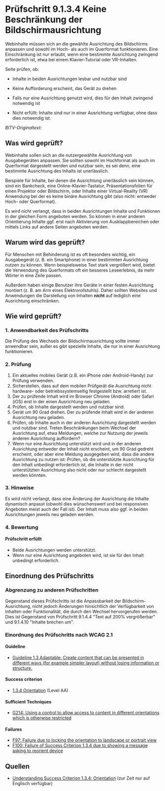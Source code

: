 # Prüfschritt 9.1.3.4 Keine Beschränkung der Bildschirmausrichtung

Webinhalte müssen sich an die gewählte Ausrichtung des Bildschirms anpassen und sowohl im Hoch- als auch im Querformat funktionieren. Eine Einschränkung ist nur erlaubt, wenn eine bestimmte Ausrichtung zwingend erforderlich ist, etwa bei einem Klavier-Tutorial oder VR-Inhalten.

Seite prüfen, ob:

-   Inhalte in beiden Ausrichtungen lesbar und nutzbar sind
-   Keine Aufforderung erscheint, das Gerät zu drehen
-   Falls nur eine Ausrichtung genutzt wird, dies für den Inhalt zwingend notwendig ist

-   Nicht erfüllt: Inhalte sind nur in einer Ausrichtung verfügbar, ohne dass dies notwendig ist.

_BITV-Originaltext:_

## Was wird geprüft?

Webinhalte sollen sich an die nutzergewählte Ausrichtung von Ausgabegeräten anpassen. Sie sollten sowohl im Hochformat als auch im Querformat dargestellt werden und nutzbar sein, es sei denn, eine bestimmte Ausrichtung des Inhalts ist unerlässlich.

Beispiele für Inhalte, bei denen die Ausrichtung unerlässlich sein können, sind ein Bankcheck, eine Online-Klavier-Tastatur, Präsentationsfolien für einen Projektor oder Bildschirm, oder Inhalte einer Virtual-Reality (VR) Anwendung bei der es keine binäre Ausrichtung gibt (also nicht: entweder Hoch- oder Querformat).

Es wird nicht verlangt, dass in beiden Ausrichtungen Inhalte und Funktionen in der gleichen Form angeboten werden. So können in einer anderen Orientierung Inhalte ggf. erst nach Aktivierung von Ausklappbereichen oder mittels Links auf andere Seiten angeboten werden.

## Warum wird das geprüft?

Für Menschen mit Behinderung ist es oft besonders wichtig, ein Ausgabegerät (z. B. ein Smartphone) in einer bestimmten Ausrichtung nutzen zu können. Wenn beispielsweise Text stark vergrößert wird, bietet die Verwendung des Querformats oft ein besseres Leseerlebnis, da mehr Wörter in eine Zeile passen.

Außerdem haben einige Benutzer ihre Geräte in einer festen Ausrichtung montiert (z. B. am Arm eines Elektrorollstuhls). Daher sollten Websites und Anwendungen die Darstellung von Inhalten **nicht** auf lediglich eine Ausrichtung einschränken.

## Wie wird geprüft?

### 1\. Anwendbarkeit des Prüfschritts

Die Prüfung des Wechsels der Bildschirmausrichtung sollte immer anwendbar sein, außer es gibt spezielle Inhalte, die nur in einer Ausrichtung funktionieren.

### 2\. Prüfung

1.  Ein aktuelles mobiles Gerät (z.B. ein iPhone oder Android-Handy) zur Prüfung verwenden.
2.  Sicherstellen, dass auf dem mobilen Prüfgerät die Ausrichtung nicht hardware- oder betriebssystemseitig festgestellt bzw. arretiert ist.
3.  Der zu prüfende Inhalt wird im Browser Chrome (Android) oder Safari (iOS) erst in der einen Ausrichtung neu geladen.
4.  Prüfen, ob Inhalte dargestellt werden und nutzbar sind.
5.  Gerät um 90 Grad drehen. Der zu prüfende Inhalt wird in der anderen Ausrichtung neu geladen.
6.  Prüfen, ob Inhalte auch in der anderen Ausrichtung dargestellt werden und nutzbar sind. Treten Beschränkungen beim Wechsel der Ausrichtung auf, etwa Meldungen, welche zur Nutzung der jeweils anderen Ausrichtung auffordern?
7.  Wenn nur eine Ausrichtung unterstützt wird und in der anderen Ausrichtung entweder der Inhalt nicht erscheint, um 90 Grad gedreht erscheint, oder aber eine Meldung ausgegeben wird, dass die andere Ausrichtung zu nutzen ist: Prüfen, ob die unterstützte Ausrichtung für den Inhalt unbedingt erforderlich ist, die Inhalte in der nicht unterstützten Ausrichtung also nicht oder nur schlecht dargestellt werden könnten.

### 3\. Hinweise

Es wird nicht verlangt, dass eine Änderung der Ausrichtung die Inhalte dynamisch anpasst (obwohl dies wünschenswert und bei responsiven Angeboten meist auch der Fall ist). Der Inhalt muss also ggf. in beiden Ausrichtungen jeweils neu geladen werden.

### 4\. Bewertung

#### Prüfschritt erfüllt

-   Beide Ausrichtungen werden unterstützt.
-   Wenn nur eine Ausrichtung angeboten wird, ist sie für den Inhalt unbedingt erforderlich.

## Einordnung des Prüfschritts

### Abgrenzung zu anderen Prüfschritten

Gegenstand dieses Prüfschritts ist die Anpassbarkeit der Bildschirm-Ausrichtung, nicht jedoch Änderungen hinsichtlich der Verfügbarkeit von Inhalten oder Funktionalität, die durch den Wechsel hervorgerufen werden. Dies ist Gegenstand von Prüfschritt 9.1.4.4 "Text auf 200% vergrößerbar" und 9.1.4.10 "Inhalte brechen um".

### Einordnung des Prüfschritts nach WCAG 2.1

#### Guideline

-   [Guideline 1.3 Adaptable: Create content that can be presented in different ways (for example simpler layout) without losing information or structure.](https://www.w3.org/TR/WCAG21/#adaptable)

#### Success criterion

-   [1.3.4 Orientation](https://www.w3.org/TR/WCAG21/#orientation) (Level AA)

#### Sufficient Techniques

-   [G214: Using a control to allow access to content in different orientations which is otherwise restricted](https://www.w3.org/WAI/WCAG21/Techniques/general/G214)

#### Failures

-   [F97: Failure due to locking the orientation to landscape or portrait view](https://www.w3.org/WAI/WCAG21/Techniques/failures/F97.html)
-   [F100: Failure of Success Criterion 1.3.4 due to showing a message asking to reorient device](https://www.w3.org/WAI/WCAG21/Techniques/failures/F100)

## Quellen

-   [Understanding Success Criterion 1.3.4: Orientation](https://www.w3.org/WAI/WCAG21/Understanding/orientation.html) (zur Zeit nur auf Englisch verfügbar)
